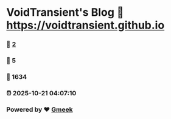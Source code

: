 # VoidTransient's Blog :link: https://voidtransient.github.io 
### :page_facing_up: [2](https://voidtransient.github.io/tag.html) 
### :speech_balloon: 5 
### :hibiscus: 1634 
### :alarm_clock: 2025-10-21 04:07:10 
### Powered by :heart: [Gmeek](https://github.com/Meekdai/Gmeek)
